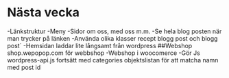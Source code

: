 # Nästa vecka
-Länkstruktur
-Meny
-Sidor om oss, med oss m.m.
-Se hela blog posten när man trycker på länken
-Använda olika klasser recept blogg post och blogg post´
-Hemsidan laddar lite långsamt från wordpress
##Webshop
shop.wepopop.com för webbshop
-Webshop i woocomerce 
-Gör Js wordpress-api.js fortsätt med categories objektslistan för att matcha namn med post id
